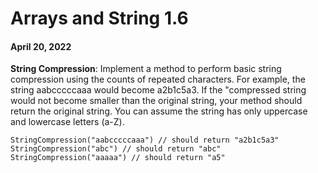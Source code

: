 # Arrays and String 1.6
#### April 20, 2022

**String Compression**: Implement a method to perform basic string compression using the counts
of repeated characters. For example, the string aabcccccaaa would become a2b1c5a3. If the
"compressed string would not become smaller than the original string, your method should return
the original string. You can assume the string has only uppercase and lowercase letters (a-Z).

```
StringCompression("aabcccccaaa") // should return "a2b1c5a3"
StringCompression("abc") // should return "abc"
StringCompression("aaaaa") // should return "a5"
```
